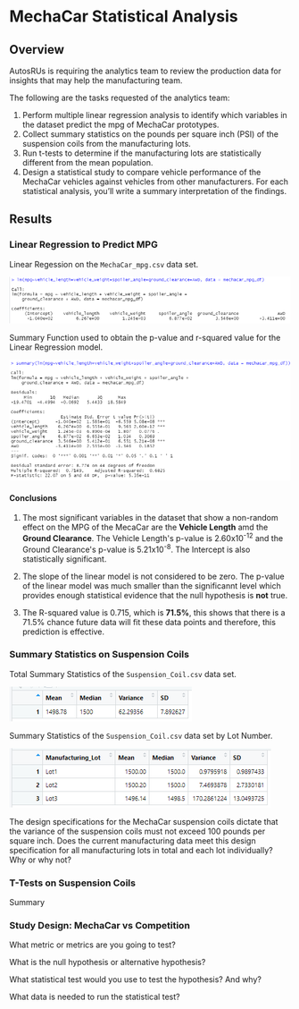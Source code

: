 # MechaCar Statistical Analysis

## Overview
AutosRUs is requiring the analytics team to review the production data for insights that may help the manufacturing team. 

The following are the tasks requested of the analytics team:
1. Perform multiple linear regression analysis to identify which variables in the dataset predict the mpg of MechaCar prototypes.
2. Collect summary statistics on the pounds per square inch (PSI) of the suspension coils from the manufacturing lots.
3. Run t-tests to determine if the manufacturing lots are statistically different from the mean population.
4. Design a statistical study to compare vehicle performance of the MechaCar vehicles against vehicles from other manufacturers. For each statistical analysis, you’ll write a summary interpretation of the findings.

## Results
### Linear Regression to Predict MPG

Linear Regession on the `MechaCar_mpg.csv` data set.

![Linear_Regression](Resources/Linear_Regression.png)


Summary Function used to obtain the p-value and r-squared value for the Linear Regression model.

![Summary](Resources/Summary.png)

#### Conclusions
1. The most significant variables in the dataset that show a non-random effect on the MPG of the MecaCar are the **Vehicle Length** amd the **Ground Clearance**. The Vehicle Length's p-value is 2.60x10<sup>-12</sup> and the Ground Clearance's p-value is 5.21x10<sup>-8</sup>. The Intercept is also statistically significant. 

2. The slope of the linear model is not considered to be zero. The p-value of the linear model was much smaller than the significannt level which provides enough statistical evidence that the null hypothesis is **not** true.

3. The R-squared value is 0.715, which is **71.5%**, this shows that there is a 71.5% chance future data will fit these data points and therefore, this prediction is effective.


### Summary Statistics on Suspension Coils

Total Summary Statistics of the `Suspension_Coil.csv` data set.

![Summary](Resources/Total_Summary.png)

Summary Statistics of the `Suspension_Coil.csv` data set by Lot Number.

![Lot_Summary](Resources/Lot_Summary.png)


The design specifications for the MechaCar suspension coils dictate that the variance of the suspension coils must not exceed 100 pounds per square inch. Does the current manufacturing data meet this design specification for all manufacturing lots in total and each lot individually? Why or why not?


### T-Tests on Suspension Coils

Summary


### Study Design: MechaCar vs Competition
What metric or metrics are you going to test?

What is the null hypothesis or alternative hypothesis?

What statistical test would you use to test the hypothesis? And why?

What data is needed to run the statistical test?
